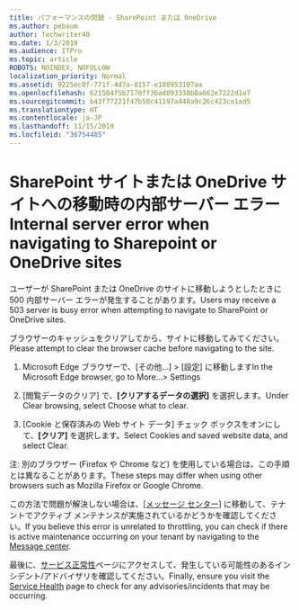 ```yaml
---
title: パフォーマンスの問題 - SharePoint または OneDrive
ms.author: pebaum
author: Techwriter40
ms.date: 1/3/2019
ms.audience: ITPro
ms.topic: article
ROBOTS: NOINDEX, NOFOLLOW
localization_priority: Normal
ms.assetid: 9225ec0f-771f-4d7a-8157-e188953107aa
ms.openlocfilehash: 621504f5b7170ff36ad093330b8a662e7222d1e7
ms.sourcegitcommit: b43f77221f47b50c41197a448a9c26c423ce1ad5
ms.translationtype: HT
ms.contentlocale: ja-JP
ms.lasthandoff: 11/15/2019
ms.locfileid: "36754485"
---
```

# <a name="internal-server-error-when-navigating-to-sharepoint-or-onedrive-sites"></a><span data-ttu-id="a5e47-102">SharePoint サイトまたは OneDrive サイトへの移動時の内部サーバー エラー</span><span class="sxs-lookup"><span data-stu-id="a5e47-102">Internal server error when navigating to Sharepoint or OneDrive sites</span></span>

<span data-ttu-id="a5e47-103">ユーザーが SharePoint または OneDrive のサイトに移動しようとしたときに 500 内部サーバー エラーが発生することがあります。</span><span class="sxs-lookup"><span data-stu-id="a5e47-103">Users may receive a 503 server is busy error when attempting to navigate to SharePoint or OneDrive sites.</span></span> 

<span data-ttu-id="a5e47-104">ブラウザーのキャッシュをクリアしてから、サイトに移動してみてください。</span><span class="sxs-lookup"><span data-stu-id="a5e47-104">Please attempt to clear the browser cache before navigating to the site.</span></span>


1. <span data-ttu-id="a5e47-105">Microsoft Edge ブラウザーで、[その他...] > [設定] に移動します</span><span class="sxs-lookup"><span data-stu-id="a5e47-105">In the Microsoft Edge browser, go to More...> Settings</span></span>

2. <span data-ttu-id="a5e47-106">[閲覧データのクリア] で、**[クリアするデータの選択]** を選択します。</span><span class="sxs-lookup"><span data-stu-id="a5e47-106">Under Clear browsing, select Choose what to clear.</span></span>

3. <span data-ttu-id="a5e47-107">[Cookie と保存済みの Web サイト データ] チェック ボックスをオンにして、**[クリア]** を選択します。</span><span class="sxs-lookup"><span data-stu-id="a5e47-107">Select Cookies and saved website data, and select Clear.</span></span>

<span data-ttu-id="a5e47-108">注: 別のブラウザー (Firefox や Chrome など) を使用している場合は、この手順とは異なることがあります。</span><span class="sxs-lookup"><span data-stu-id="a5e47-108">These steps may differ when using other browsers such as Mozilla Firefox or Google Chrome.</span></span>

<span data-ttu-id="a5e47-109">この方法で問題が解決しない場合は、[[メッセージ センター]](https://portal.office.com/adminportal/home#/MessageCenter) に移動して、テナントでアクティブ メンテナンスが実施されているかどうかを確認してください。</span><span class="sxs-lookup"><span data-stu-id="a5e47-109">If you believe this error is unrelated to throttling, you can check if there is active maintenance occurring on your tenant by navigating to the [Message center](https://portal.office.com/adminportal/home#/MessageCenter).</span></span>

<span data-ttu-id="a5e47-110">最後に、[サービス正常性](https://portal.office.com/adminportal/home#/servicehealth)ページにアクセスして、発生している可能性のあるインシデント/アドバイザリを確認してください。</span><span class="sxs-lookup"><span data-stu-id="a5e47-110">Finally, ensure you visit the [Service Health](https://portal.office.com/adminportal/home#/servicehealth) page to check for any advisories/incidents that may be occurring.</span></span>

